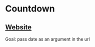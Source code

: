 # Countdown

## [Website](https://trakjohnson.github.io/countdown)

Goal: pass date as an argument in the url
